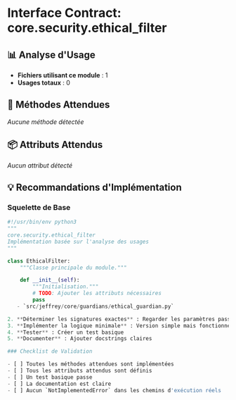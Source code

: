 # Interface Contract: core.security.ethical_filter

## 📊 Analyse d'Usage

- **Fichiers utilisant ce module** : 1
- **Usages totaux** : 0

## 🔧 Méthodes Attendues

_Aucune méthode détectée_

## 📦 Attributs Attendus

_Aucun attribut détecté_


## 💡 Recommandations d'Implémentation

### Squelette de Base

```python
#!/usr/bin/env python3
"""
core.security.ethical_filter
Implémentation basée sur l'analyse des usages
"""

class EthicalFilter:
    """Classe principale du module."""

    def __init__(self):
        """Initialisation."""
        # TODO: Ajouter les attributs nécessaires
        pass
   - `src/jeffrey/core/guardians/ethical_guardian.py`

2. **Déterminer les signatures exactes** : Regarder les paramètres passés
3. **Implémenter la logique minimale** : Version simple mais fonctionnelle
4. **Tester** : Créer un test basique
5. **Documenter** : Ajouter docstrings claires

### Checklist de Validation

- [ ] Toutes les méthodes attendues sont implémentées
- [ ] Tous les attributs attendus sont définis
- [ ] Un test basique passe
- [ ] La documentation est claire
- [ ] Aucun `NotImplementedError` dans les chemins d'exécution réels
